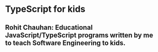 # TypeScript for kids

Rohit Chauhan: Educational JavaScript/TypeScript programs written by me to teach Software Engineering to kids. 
--------------------------------------------------------------------------------------------------------------
